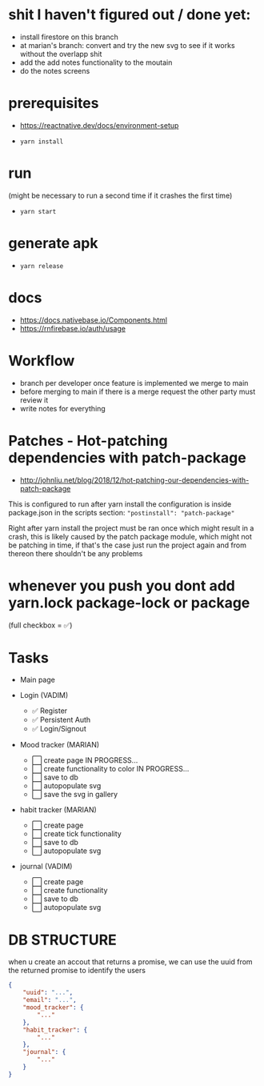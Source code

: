 # shit I haven't figured out / done yet:

- install firestore on this branch
- at marian's branch: convert and try the new svg to see if it works without the overlapp shit
- add the add notes functionality to the moutain
- do the notes screens

# prerequisites

- https://reactnative.dev/docs/environment-setup

- `yarn install`

# run

(might be necessary to run a second time if it crashes the first time)

- `yarn start`

# generate apk

- `yarn release`

# docs

- https://docs.nativebase.io/Components.html
- https://rnfirebase.io/auth/usage

# Workflow

- branch per developer once feature is implemented we merge to main
- before merging to main if there is a merge request the other party must review it
- write notes for everything

# Patches - Hot-patching dependencies with patch-package

- http://johnliu.net/blog/2018/12/hot-patching-our-dependencies-with-patch-package

This is configured to run after yarn install the configuration is inside package.json in the scripts section: `"postinstall": "patch-package"`

Right after yarn install the project must be ran once which might result in a crash, this is likely caused by the patch package module, which might not be patching in time, if that's the case just run the project again and from thereon there shouldn't be any problems

# whenever you push you dont add yarn.lock package-lock or package

(full checkbox = ✅)

# Tasks

- Main page
- Login (VADIM)

  - ✅ Register
  - ✅ Persistent Auth
  - ✅ Login/Signout

- Mood tracker (MARIAN)

  - ⬜️ create page
    IN PROGRESS...
  - ⬜️ create functionality to color
    IN PROGRESS...
  - ⬜️ save to db
  - ⬜️ autopopulate svg
  - ⬜️ save the svg in gallery

- habit tracker (MARIAN)

  - ⬜️ create page
  - ⬜️ create tick functionality
  - ⬜️ save to db
  - ⬜️ autopopulate svg

- journal (VADIM)
  - ⬜️ create page
  - ⬜️ create functionality
  - ⬜️ save to db
  - ⬜️ autopopulate svg

# DB STRUCTURE

when u create an accout that returns a promise, we can use the uuid from the returned promise to identify the users

```json
{
    "uuid": "...",
    "email": "...",
    "mood_tracker": {
        "..."
    },
    "habit_tracker": {
        "..."
    },
    "journal": {
        "..."
    }
}
```
